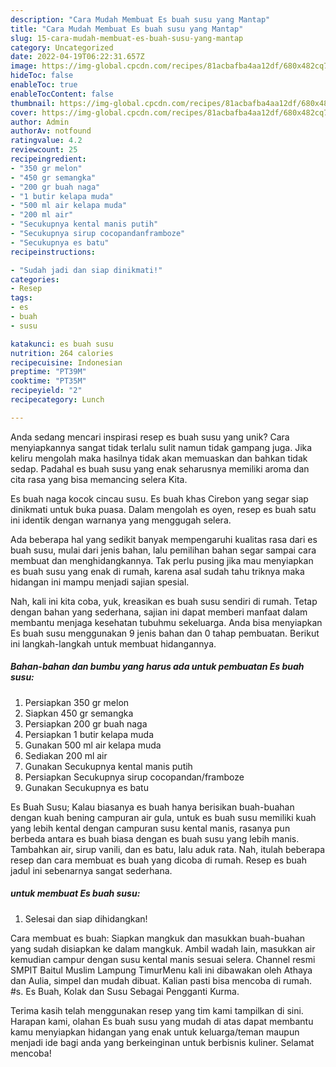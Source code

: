 ```yaml
---
description: "Cara Mudah Membuat Es buah susu yang Mantap"
title: "Cara Mudah Membuat Es buah susu yang Mantap"
slug: 15-cara-mudah-membuat-es-buah-susu-yang-mantap
category: Uncategorized
date: 2022-04-19T06:22:31.657Z
image: https://img-global.cpcdn.com/recipes/81acbafba4aa12df/680x482cq70/es-buah-susu-foto-resep-utama.jpg
hideToc: false
enableToc: true
enableTocContent: false
thumbnail: https://img-global.cpcdn.com/recipes/81acbafba4aa12df/680x482cq70/es-buah-susu-foto-resep-utama.jpg
cover: https://img-global.cpcdn.com/recipes/81acbafba4aa12df/680x482cq70/es-buah-susu-foto-resep-utama.jpg
author: Admin
authorAv: notfound
ratingvalue: 4.2
reviewcount: 25
recipeingredient:
- "350 gr melon"
- "450 gr semangka"
- "200 gr buah naga"
- "1 butir kelapa muda"
- "500 ml air kelapa muda"
- "200 ml air"
- "Secukupnya kental manis putih"
- "Secukupnya sirup cocopandanframboze"
- "Secukupnya es batu"
recipeinstructions:

- "Sudah jadi dan siap dinikmati!"
categories:
- Resep
tags:
- es
- buah
- susu

katakunci: es buah susu 
nutrition: 264 calories
recipecuisine: Indonesian
preptime: "PT39M"
cooktime: "PT35M"
recipeyield: "2"
recipecategory: Lunch

---
```





Anda sedang mencari inspirasi resep es buah susu yang unik? Cara menyiapkannya sangat tidak terlalu sulit namun tidak gampang juga. Jika keliru mengolah maka hasilnya tidak akan memuaskan dan bahkan tidak sedap. Padahal es buah susu yang enak seharusnya memiliki aroma dan cita rasa yang bisa memancing selera Kita.





Es buah naga kocok cincau susu. Es buah khas Cirebon yang segar siap dinikmati untuk buka puasa. Dalam mengolah es oyen, resep es buah satu ini identik dengan warnanya yang menggugah selera.

Ada beberapa hal yang sedikit banyak mempengaruhi kualitas rasa dari es buah susu, mulai dari jenis bahan, lalu pemilihan bahan segar sampai cara membuat dan menghidangkannya. Tak perlu pusing jika mau menyiapkan es buah susu yang enak di rumah, karena asal sudah tahu triknya maka hidangan ini mampu menjadi sajian spesial.






Nah, kali ini kita coba, yuk, kreasikan es buah susu sendiri di rumah. Tetap dengan bahan yang sederhana, sajian ini dapat memberi manfaat dalam membantu menjaga kesehatan tubuhmu sekeluarga. Anda bisa menyiapkan Es buah susu menggunakan 9 jenis bahan dan 0 tahap pembuatan. Berikut ini langkah-langkah untuk membuat hidangannya.

<!--inarticleads1-->

##### Bahan-bahan dan bumbu yang harus ada untuk pembuatan Es buah susu:

1. Persiapkan 350 gr melon
1. Siapkan 450 gr semangka
1. Persiapkan 200 gr buah naga
1. Persiapkan 1 butir kelapa muda
1. Gunakan 500 ml air kelapa muda
1. Sediakan 200 ml air
1. Gunakan Secukupnya kental manis putih
1. Persiapkan Secukupnya sirup cocopandan/framboze
1. Gunakan Secukupnya es batu


Es Buah Susu; Kalau biasanya es buah hanya berisikan buah-buahan dengan kuah bening campuran air gula, untuk es buah susu memiliki kuah yang lebih kental dengan campuran susu kental manis, rasanya pun berbeda antara es buah biasa dengan es buah susu yang lebih manis. Tambahkan air, sirup vanili, dan es batu, lalu aduk rata. Nah, itulah beberapa resep dan cara membuat es buah yang dicoba di rumah. Resep es buah jadul ini sebenarnya sangat sederhana. 

<!--inarticleads2-->

#####  untuk membuat Es buah susu:


1. Selesai dan siap dihidangkan!

Cara membuat es buah: Siapkan mangkuk dan masukkan buah-buahan yang sudah disiapkan ke dalam mangkuk. Ambil wadah lain, masukkan air kemudian campur dengan susu kental manis sesuai selera. Channel resmi SMPIT Baitul Muslim Lampung TimurMenu kali ini dibawakan oleh Athaya dan Aulia, simpel dan mudah dibuat. Kalian pasti bisa mencoba di rumah. #s. Es Buah, Kolak dan Susu Sebagai Pengganti Kurma. 

Terima kasih telah menggunakan resep yang tim kami tampilkan di sini. Harapan kami, olahan Es buah susu yang mudah di atas dapat membantu kamu menyiapkan hidangan yang enak untuk keluarga/teman maupun menjadi ide bagi anda yang berkeinginan untuk berbisnis kuliner. Selamat mencoba!
